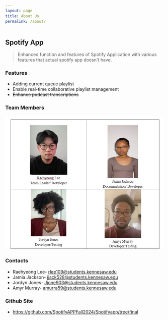 ```yaml
---
layout: page
title: About Us
permalink: /about/
---
```


## Spotify App
> Enhanced function and features of Spotify Application with various features that actual spotify app doesn't have.

### Features
- Adding current queue playlist
- Enable real-time collaborative playlist management
- ~~Enhance podcast transcriptions~~


### Team Members
![alt text](/public/img/1.png)
### Contacts
- Raehyeong Lee- rlee109@students.kennesaw.edu
- Jamia Jackson- jjack528@students.kennesaw.edu
- Jordyn Jones- Jjone903@students.kennesaw.edu
- Amyr Murray- amurra59@students.kennesaw.edu

### Github Site
- https://github.com/SpotifyAPPFall2024/Spotifyapp/tree/final
